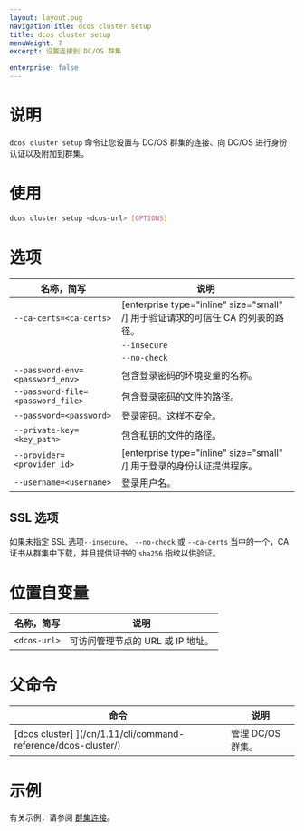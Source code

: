```yaml
---
layout: layout.pug
navigationTitle: dcos cluster setup
title: dcos cluster setup
menuWeight: 7
excerpt: 设置连接到 DC/OS 群集

enterprise: false
---
```


# 说明
`dcos cluster setup` 命令让您设置与 DC/OS 群集的连接、向 DC/OS 进行身份认证以及附加到群集。

# 使用

```bash
dcos cluster setup <dcos-url> [OPTIONS]
```

# 选项

| 名称，简写 | 说明 |
|---------|-------------|
| `--ca-certs=<ca-certs>` | [enterprise type="inline" size="small" /] 用于验证请求的可信任 CA 的列表的路径。|
| | `--insecure` | 允许请求绕过 SSL 证书验证。类似于 `dcos config set core.ssl_verify=False`| |
| | `--no-check` | [enterprise type="inline" size="small" /] 请勿检查从群集下载的 CA 证书。这样不安全。 |
| `--password-env=<password_env>` | 包含登录密码的环境变量的名称。|
| `--password-file=<password_file>` | 包含登录密码的文件的路径。|
| `--password=<password>` | 登录密码。这样不安全。 |
| `--private-key=<key_path>` | 包含私钥的文件的路径。|
| `--provider=<provider_id>` | [enterprise type="inline" size="small" /] 用于登录的身份认证提供程序。 |
| `--username=<username>` | 登录用户名。|

## SSL 选项

如果未指定 SSL 选项`--insecure`、 `--no-check` 或 `--ca-certs` 当中的一个，CA 证书从群集中下载，并且提供证书的 `sha256` 指纹以供验证。

# 位置自变量

| 名称，简写 | 说明 |
|---------|-------------|
| `<dcos-url>` | 可访问管理节点的 URL 或 IP 地址。 |


# 父命令

| 命令 | 说明 |
|---------|-------------|
|  [dcos cluster] ](/cn/1.11/cli/command-reference/dcos-cluster/) | 管理 DC/OS 群集。 |

# 示例
有关示例，请参阅 [群集连接](/cn/1.11/administering-clusters/multiple-clusters/cluster-connections/)。
